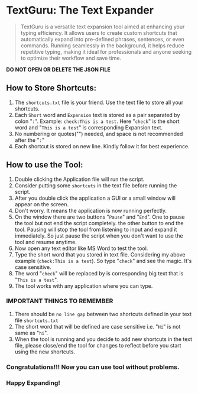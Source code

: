 # TextGuru: The Text Expander

> TextGuru is a versatile text expansion tool aimed at enhancing your typing efficiency. It allows users to create custom shortcuts that automatically expand into pre-defined phrases, sentences, or even commands. Running seamlessly in the background, it helps reduce repetitive typing, making it ideal for professionals and anyone seeking to optimize their workflow and save time.

**DO NOT OPEN OR DELETE THE JSON FILE**


## How to Store Shortcuts:

1. The `shortcuts.txt` file is your friend. Use the text file to store all your shortcuts.
2. Each `Short` word and `Expansion` text is stored as a pair separated by colon "`:`". 
Example: `check:This is a test`. 
Here "`check`" is the short word and "`This is a test`" is corresponding Expansion text.
3. No numbering or quotes("") needed, and space is not recommended after the "`:`"
4. Each shortcut is stored on new line. Kindly follow it for best experience.

## How to use the Tool:
1. Double clicking the Application file will run the script.
2. Consider putting some `shortcuts` in the text file before running the script.
3. After you double click the application a GUI or a small window will appear on the screen.
4. Don't worry. It means the application is now running perfectly.
5. On the window there are two buttons "`Pause`" and "`End`". One to pause the tool but not end the script completely. the other button to end the tool. Pausing will stop the tool from listening to input and expand it immediately. So just pause the script when you don't want to use the tool and resume anytime.
6. Now open any text editor like MS Word to test the tool. 
7. Type the short word that you stored in text file. Considering my above example (`check:This is a test`). So type "`check`" and see the magic. It's case sensitive.
8. The word "`check`" will be replaced by is corresponding big text that is "`This is a test`".
9. The tool works with any application where you can type.

### IMPORTANT THINGS TO REMEMBER
1. There should be `no line gap` between two shortcuts defined in your text file `shortcuts.txt`
2. The short word that will be defined are case sensitive i.e. "`Hi`" is not same as "`hi`".
3. When the tool is running and you decide to add new shortcuts in the text file, please close/end the tool for changes to reflect before you start using the new shortcuts.


### Congratulations!!! Now you can use tool without problems.

### Happy Expanding!
